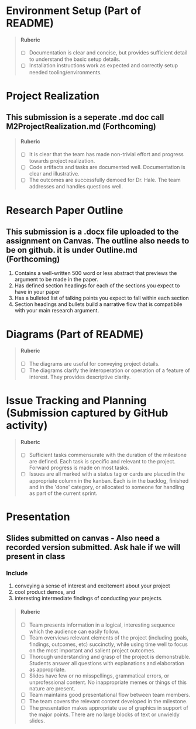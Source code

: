 # Environment Setup (Part of README)
 > #### Ruberic  
  > - [ ] Documentation is clear and concise, but provides sufficient detail to understand the basic setup details.  
  > - [ ] Installation instructions work as expected and correctly setup needed tooling/environments.

# Project Realization  
## This submission is a seperate .md doc call M2ProjectRealization.md (Forthcoming)  
> #### Ruberic  
>  - [ ] It is clear that the team has made non-trivial effort and progress towards project realization.  
>  - [ ] Code artifacts and tasks are documented well. Documentation is clear and illustrative.  
>  - [ ] The outcomes are successfully demoed for Dr. Hale. The team addresses and handles questions well.  

# Research Paper Outline  
## This submission is a .docx file uploaded to the assignment on Canvas. The outline also needs to be on github. it is under Outline.md (Forthcoming)
1) Contains a well-written 500 word or less abstract that previews the argument to be made in the paper.
2) Has defined section headings for each of the sections you expect to have in your paper
3) Has a bulleted list of talking points you expect to fall within each section
4) Section headings and bullets build a narrative flow that is compatibile with your main research argument.
   
# Diagrams (Part of README)
 > #### Ruberic  
 > - [ ] The diagrams are useful for conveying project details.
 > - [ ] The diagrams clarify the interoperation or operation of a feature of interest. They provides descriptive clarity.

# Issue Tracking and Planning (Submission captured by GitHub activity)
 > #### Ruberic  
 > - [ ] Sufficient tasks commensurate with the duration of the milestone are defined. Each task is specific and relevant to the project. Forward progress is made on most tasks.
 > - [ ] Issues are all marked with a status tag or cards are placed in the appropriate column in the kanban. Each is in the backlog, finished and in the 'done' category, or allocated to someone for handling as part of the current sprint.

# Presentation  
## Slides submitted on canvas - Also need a recorded version submitted. Ask hale if we will present in class  
### Include  
1) conveying a sense of interest and excitement about your project  
2) cool product demos, and  
3) interesting intermediate findings of conducting your projects.
> #### Ruberic
> - [ ] Team presents information in a logical, interesting sequence which the audience can easily follow.
> - [ ] Team overviews relevant elements of the project (including goals, findings, outcomes, etc) succinctly, while using time well to focus on the most important and salient project outcomes.
> - [ ] Thorough understanding and grasp of the project is demonstrable. Students answer all questions with explanations and elaboration as appropriate.
> - [ ] Slides have few or no misspellings, grammatical errors, or unprofessional content. No inappropriate memes or things of this nature are present.
> - [ ] Team maintains good presentational flow between team members.
> - [ ] The team covers the relevant content developed in the milestone.
> - [ ] The presentation makes appropriate use of graphics in support of the major points. There are no large blocks of text or unwieldy slides.
